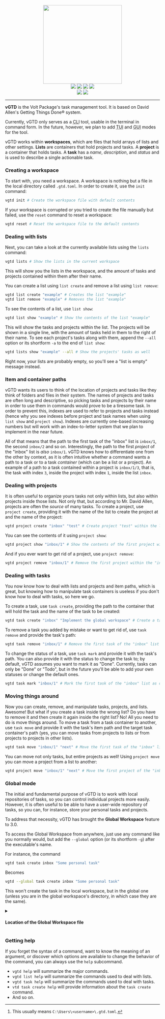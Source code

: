 <div align="center">
<img src="docs/images/vgtd.svg" width=256px>
</div>

<div align="center">
<img src="https://img.shields.io/github/license/veritatislux/vgtd">
<img src="https://img.shields.io/github/commit-activity/t/veritatislux/vgtd">
<img src="https://img.shields.io/github/issues/veritatislux/vgtd">
<img src="https://img.shields.io/github/v/tag/veritatislux/vgtd">
</div>

<div align="center">
<img src="https://img.shields.io/badge/gitflow-blue">
<img src="https://img.shields.io/badge/conventional_commits-blue">
</div>

---

**vGTD** is the Volt Package's task management tool. It is based on David
Allen's Getting Things Done® system.

Currently, vGTD only serves as a <abbr title="Command Line Interface">CLI</abbr>
tool, usable in the terminal in command form. In the future, however, we plan
to add <abbr title="Terminal User Interface">TUI</abbr> and
<abbr title="Graphical User Interface">GUI</abbr> modes for the tool.

vGTD works within **workspaces**, which are files that hold arrays of lists and
other settings. **Lists** are containers that hold projects and tasks. A
**project** is a container that holds tasks. A **task** has a *name*,
*description*, and *status* and is used to describe a single actionable task.

### Creating a workspace

To start with, you need a workspace. A workspace is nothing but a file in the
local directory called `.gtd.toml`. In order to create it, use the `init`
command:

```bash
vgtd init # Create the workspace file with default contents
```

If your workspace is corrupted or you tried to create the file manually but
failed, use the `reset` command to reset a workspace:

```bash
vgtd reset # Reset the workspace file to the default contents
```

### Dealing with lists

Next, you can take a look at the currently available lists using the `lists`
command:

```bash
vgtd lists # Show the lists in the current workspace
```

This will show you the lists in the workspace, and the amount of tasks and
projects contained within them after their name.

You can create a list using `list create` and remove a list using `list
remove`:

```bash
vgtd list create "example" # Creates the list "example"
vgtd list remove "example" # Removes the list "example"
```

To see the contents of a list, use `list show`:

```bash
vgtd list show "example" # Show the contents of the list "example"
```

This will show the tasks and projects within the list. The projects will be
shown in a single line, with the amount of tasks held in them to the right of
their name. To see each project's tasks along with them, append the `--all`
option or its shortform `-a` to the end of `list show`:

```bash
vgtd lists show "example" --all # Show the projects' tasks as well
```

Right now, your lists are probably empty, so you'll see a "list is empty"
message instead.

### Item and container paths

vGTD wants its users to think of the location of projects and tasks like they
think of folders and files in their system. The names of projects and tasks are
often long and descriptive, so picking tasks and projects by their name in
order to use them in commands would prove to be a tiresome task. In order to
prevent this, indexes are used to refer to projects and tasks instead (hence
why you see indexes before project and task names when using `list show` and
`project show`). Indexes are currently one-based increasing numbers but will
work with an index-to-letter system that we plan to implement in the near
future.

All of that means that the path to the first task of the "inbox" list is
`inbox/1`, the second `inbox/2` and so on. Interestingly, the path to the first
*project* of the "inbox" list is *also* `inbox/1`. vGTD knows how to
differentiate one from the other by context, as it is often intuitive whether a
command wants a path to a task or to a task *container* (which can be a list or
a project). An example of a path to a task contained within a project is
`inbox/1/3`, that is, the task with index `3`, inside the project with index
`1`, inside the list `inbox`.

### Dealing with projects

It is often useful to organize yours tasks not only within lists, but also
within projects inside those lists. Not only that, but according to Mr. David
Allen, projects are often the *source* of many tasks. To create a project, use
`project create`, providing it with the name of the list to create the project
at and the name of the project:

```bash
vgtd project create "inbox" "test" # Create project "test" within the list "inbox"
```

You can see the contents of it using `project show`:

```bash
vgtd project show "inbox/1" # Show the contents of the first project within "inbox"
```

And if you ever want to get rid of a project, use `project remove`:

```bash
vgtd project remove "inbox/1" # Remove the first project within the "inbox" list
```

### Dealing with tasks

You now know how to deal with lists and projects and item paths, which is
great, but knowing how to manipulate task containers is useless if you don't
know how to deal with tasks, so here we go.

To create a task, use `task create`, providing the path to the container that
will hold the task and the name of the task to be created:

```bash
vgtd task create "inbox" "Implement the global workspace" # Create a task inside the "inbox" list
```

To remove a task you added by mistake or want to get rid of, use `task remove`
and provide the task's path:

```bash
vgtd task remove "inbox/1" # Remove the first task of the "inbox" list
```

To change the status of a task, use `task mark` and provide it with the task's
path. You can also provide it with the status to change the task to; by
default, vGTD assumes you want to mark it as "Done". Currently, tasks can only
be "Done" or "Todo", but in the future you'll be able to add your own statuses
or change the default ones.

```bash
vgtd task mark "inbox/1" # Mark the first task of the "inbox" list as done
```

### Moving things around

Now you can create, remove, and manipulate tasks, projects, and lists. Awesome!
But what if you create a task inside the wrong list? Do you have to remove it
and then create it again inside the right list? No! All you need to do is move
things around. To move a task from a task container to another, use `task move`
and provide it with the task's item path and the target task container's path
(yes, you can move tasks from projects to lists or from projects to projects in
other lists).

```bash
vgtd task move "inbox/1" "next" # Move the first task of the "inbox" list to the "next" list
```

You can move not only tasks, but entire projects as well! Using `project move`
you can move a project from a list to another:

```bash
vgtd project move "inbox/1" "next" # Move the first project of the "inbox" list to the "next" list
```

### Global mode

The initial and fundamental purpose of vGTD is to work with local repositories
of tasks, so you can control individual projects more easily. However, it is
often useful to be able to have a user-wide repository of tasks, so you can,
for instance, store your personal tasks and projects.

To address that necessity, vGTD has brought the **Global Workspace** feature to
3.0.

To access the Global Workspace from anywhere, just use any command like you
normally would, but add the `--global` option (or its shortform `-g`) after the
executable's name.

For instance, the command

```bash
vgtd task create inbox "Some personal task"
```

Becomes

```bash
vgtd --global task create inbox "Some personal task"
```

This won't create the task in the local workspace, but in the global one
(unless you are in the global workspace's directory, in which case they are the
same).

<details>
<summary><h4>Location of the Global Workspace file</h4></summary>

vGTD aims to be a cross-platform tool, and due to differences in the systems we
support, the Global Workspace file will be in a different place depending on
what OS you're using. This support comes from the `directories` crate, so the
following table is extracted directly from there (with the addition that we
appended the `.gtd.toml` file name to the end of the paths):

| Platform | Path                               |
|----------|------------------------------------|
| Linux    | `$HOME/.gtd.toml`                  |
| macOS    | `$HOME/.gtd.toml`                  |
| Windows  | `{FOLDERID_Profile}/.gtd.toml`[^1] |

[^1]: This usually means `C:\Users\<username>\.gtd.toml`.
</details>

### Getting help

If you forget the syntax of a command, want to know the meaning of an argument,
or discover which options are available to change the behavior of the command,
you can always use the `help` subcommand.

- `vgtd help` will summarize the major commands.
- `vgtd list help` will summarize the commands used to deal with lists.
- `vgtd task help` will summarize the commands used to deal with tasks.
- `vtd task create help` will provide information about the `task create`
  command.
- And so on.
